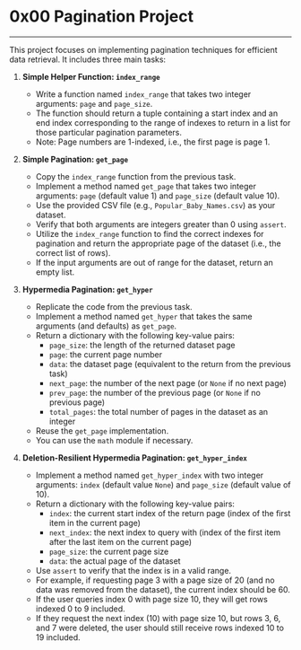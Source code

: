 
# 0x00 Pagination Project

-----

This project focuses on implementing pagination techniques for efficient data retrieval. It includes three main tasks:

1. **Simple Helper Function: `index_range`**
   - Write a function named `index_range` that takes two integer arguments: `page` and `page_size`.
   - The function should return a tuple containing a start index and an end index corresponding to the range of indexes to return in a list for those particular pagination parameters.
   - Note: Page numbers are 1-indexed, i.e., the first page is page 1.

2. **Simple Pagination: `get_page`**
   - Copy the `index_range` function from the previous task.
   - Implement a method named `get_page` that takes two integer arguments: `page` (default value 1) and `page_size` (default value 10).
   - Use the provided CSV file (e.g., `Popular_Baby_Names.csv`) as your dataset.
   - Verify that both arguments are integers greater than 0 using `assert`.
   - Utilize the `index_range` function to find the correct indexes for pagination and return the appropriate page of the dataset (i.e., the correct list of rows).
   - If the input arguments are out of range for the dataset, return an empty list.

3. **Hypermedia Pagination: `get_hyper`**
   - Replicate the code from the previous task.
   - Implement a method named `get_hyper` that takes the same arguments (and defaults) as `get_page`.
   - Return a dictionary with the following key-value pairs:
     - `page_size`: the length of the returned dataset page
     - `page`: the current page number
     - `data`: the dataset page (equivalent to the return from the previous task)
     - `next_page`: the number of the next page (or `None` if no next page)
     - `prev_page`: the number of the previous page (or `None` if no previous page)
     - `total_pages`: the total number of pages in the dataset as an integer
   - Reuse the `get_page` implementation.
   - You can use the `math` module if necessary.

4. **Deletion-Resilient Hypermedia Pagination: `get_hyper_index`**
   - Implement a method named `get_hyper_index` with two integer arguments: `index` (default value `None`) and `page_size` (default value of 10).
   - Return a dictionary with the following key-value pairs:
     - `index`: the current start index of the return page (index of the first item in the current page)
     - `next_index`: the next index to query with (index of the first item after the last item on the current page)
     - `page_size`: the current page size
     - `data`: the actual page of the dataset
   - Use `assert` to verify that the index is in a valid range.
   - For example, if requesting page 3 with a page size of 20 (and no data was removed from the dataset), the current index should be 60.
   - If the user queries index 0 with page size 10, they will get rows indexed 0 to 9 included.
   - If they request the next index (10) with page size 10, but rows 3, 6, and 7 were deleted, the user should still receive rows indexed 10 to 19 included.
